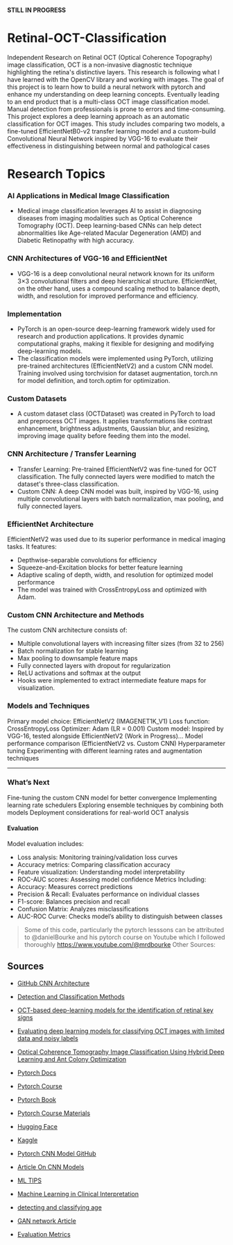 **STILL IN PROGRESS**

# Retinal-OCT-Classification
Independent Research on Retinal OCT (Optical Coherence Topography) image classification, OCT is a non-invasive diagnostic technique highlighting the retina's distinctive layers. This research is following what I have learned with the OpenCV library and working with images. The goal of this project is to learn how to build a neural network with pytorch and enhance my understanding on deep learning concepts. Eventually leading to an end product that is a multi-class OCT image classification model. Manual detection from professionals is prone to errors and time-consuming. This project explores a deep learning approach as an automatic classification for OCT images. This study includes comparing two models, a fine-tuned EfficientNetB0-v2 transfer learning model and a custom-build Convolutional Neural Network inspired by VGG-16 to evaluate their effectiveness in distinguishing between normal and pathological cases


# Research Topics
### AI Applications in Medical Image Classification
- Medical image classification leverages AI to assist in diagnosing diseases from imaging modalities such as Optical Coherence Tomography (OCT). Deep learning-based CNNs can help detect abnormalities like Age-related Macular Degeneration (AMD) and Diabetic Retinopathy with high accuracy.

### CNN Architectures of VGG-16 and EfficientNet
- VGG-16 is a deep convolutional neural network known for its uniform 3×3 convolutional filters and deep hierarchical structure. EfficientNet, on the other hand, uses a compound scaling method to balance depth, width, and resolution for improved performance and efficiency.

### Implementation
- PyTorch is an open-source deep-learning framework widely used for research and production applications. It provides dynamic computational graphs, making it flexible for designing and modifying deep-learning models.
- The classification models were implemented using PyTorch, utilizing pre-trained architectures (EfficientNetV2) and a custom CNN model. Training involved using torchvision for dataset augmentation, torch.nn for model definition, and torch.optim for optimization.


### Custom Datasets
- A custom dataset class (OCTDataset) was created in PyTorch to load and preprocess OCT images. It applies transformations like contrast enhancement, brightness adjustments, Gaussian blur, and resizing, improving image quality before feeding them into the model.

### CNN Architecture / Transfer Learning
- Transfer Learning: Pre-trained EfficientNetV2 was fine-tuned for OCT classification. The fully connected layers were modified to match the dataset's three-class classification.
- Custom CNN: A deep CNN model was built, inspired by VGG-16, using multiple convolutional layers with batch normalization, max pooling, and fully connected layers.

### EfficientNet Architecture
EfficientNetV2 was used due to its superior performance in medical imaging tasks. It features:
- Depthwise-separable convolutions for efficiency
- Squeeze-and-Excitation blocks for better feature learning
- Adaptive scaling of depth, width, and resolution for optimized model performance
- The model was trained with CrossEntropyLoss and optimized with Adam.

### Custom CNN Architecture and Methods
The custom CNN architecture consists of:
- Multiple convolutional layers with increasing filter sizes (from 32 to 256)
- Batch normalization for stable learning
- Max pooling to downsample feature maps
- Fully connected layers with dropout for regularization
- ReLU activations and softmax at the output
- Hooks were implemented to extract intermediate feature maps for visualization.

### Models and Techniques
Primary model choice: EfficientNetV2 (IMAGENET1K_V1)
Loss function: CrossEntropyLoss
Optimizer: Adam (LR = 0.001)
Custom model: Inspired by VGG-16, tested alongside EfficientNetV2
(Work in Progress)...
Model performance comparison (EfficientNetV2 vs. Custom CNN)
Hyperparameter tuning
Experimenting with different learning rates and augmentation techniques

---

### What’s Next
Fine-tuning the custom CNN model for better convergence
Implementing learning rate schedulers
Exploring ensemble techniques by combining both models
Deployment considerations for real-world OCT analysis
  #### Evaluation
  Model evaluation includes:
  - Loss analysis: Monitoring training/validation loss curves
  - Accuracy metrics: Comparing classification accuracy
  - Feature visualization: Understanding model interpretability
  - ROC-AUC scores: Assessing model confidence
  Metrics Including:
  - Accuracy: Measures correct predictions
  - Precision & Recall: Evaluates performance on individual classes
  - F1-score: Balances precision and recall
  - Confusion Matrix: Analyzes misclassifications
  - AUC-ROC Curve: Checks model’s ability to distinguish between classes


> Some of this code, particularly the pytorch lesssons can be attributed to @danielBourke and his pytorch course on Youtube which I followed thoroughly https://www.youtube.com/@mrdbourke
Other Sources:
## Sources
- [GitHub CNN Architecture](https://github.com/mr7495/OCT-classification)

- [Detection and Classification Methods](https://link.springer.com/article/10.1007/s10462-024-10883-3#Sec2)

- [OCT-based deep-learning models for the identification of retinal key signs](https://www.nature.com/articles/s41598-023-41362-4)

- [Evaluating deep learning models for classifying OCT images with limited data and noisy labels](https://www.nature.com/articles/s41598-024-81127-1)

- [Optical Coherence Tomography Image Classification Using Hybrid Deep Learning and Ant Colony Optimization](https://pmc.ncbi.nlm.nih.gov/articles/PMC10422382/)

- [Pytorch Docs](https://pytorch.org/tutorials/beginner/ptcheat.html)

- [Pytorch Course](https://www.youtube.com/watch?v=V_xro1bcAuA&t=19230s)

- [Pytorch Book](https://www.learnpytorch.io/02_pytorch_classification/)

- [Pytorch Course Materials](https://github.com/mrdbourke/pytorch-deep-learning)

- [Hugging Face](https://huggingface.co/models?library=timm,pytorch&sort=trending)

- [Kaggle](https://www.kaggle.com/code/jhoward/is-it-a-bird-creating-a-model-from-your-own-data/comments)

- [Pytorch CNN Model GitHub](https://github.com/shre-db/OCT-Retinal-Disease-Detection-CNN)

- [Article On CNN Models](https://medium.com/thecyphy/train-cnn-model-with-pytorch-21dafb918f48)

- [ML TIPS](https://www.youtube.com/watch?v=oMc9StPVzOU)

- [Machine Learning in Clinical Interpretation ]( https://www.mdpi.com/2306-5354/10/4/407)
- [detecting and classifying age](https://link.springer.com/article/10.1007/s10462-024-10883-3#Sec2)
- [GAN network Article](https://link.springer.com/article/10.1007/s00521-021-05826-w)
- [Evaluation Metrics](https://wandb.ai/claire-boetticher/mendeleev/reports/Data-Visualization-for-Image-Classification--VmlldzozMjU5NDUz)
